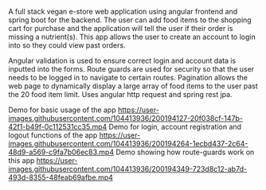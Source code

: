 A full stack vegan e-store web application using angular frontend and spring boot for the backend. The user can add food items to the shopping cart for purchase and the application will tell the user if their order is missing a nutrient(s). This app allows the user to create an account to login into so they could view past orders. 

Angular validation is used to ensure correct login and account data is inputted into the forms. Route guards are used for security so that the user needs to be logged in to navigate to certain routes. Pagination allows the web page to dynamically display a large array of food items to the user past the 20 food item limit. Uses angular http request and spring rest jpa.

Demo for basic usage of the app https://user-images.githubusercontent.com/104413936/200194127-20f038cf-147b-42f1-b49f-0c112531cc35.mp4
Demo for login, account registration and logout functions of the app https://user-images.githubusercontent.com/104413936/200194264-1ecbd437-2c64-48d9-a569-c9fa7b06ec83.mp4
Demo showing how route-guards work on this app https://user-images.githubusercontent.com/104413936/200194349-723d8c12-ab7d-493d-8355-48feab69afbe.mp4
